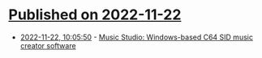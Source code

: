 # [Published on 2022-11-22](index.md)

* [2022-11-22, 10:05:50](https://news.ycombinator.com/item?id=33704056) - [Music Studio: Windows-based C64 SID music creator software](https://martin-piper.itch.io/musicstudio)
